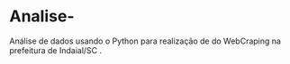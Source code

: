 # Analise-
Análise de dados usando o Python para realização de do WebCraping  na prefeitura  de Indaial/SC .
